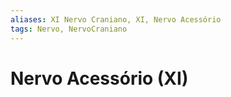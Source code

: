 ```yaml
---
aliases: XI Nervo Craniano, XI, Nervo Acessório
tags: Nervo, NervoCraniano
---
```

# Nervo Acessório (XI)
